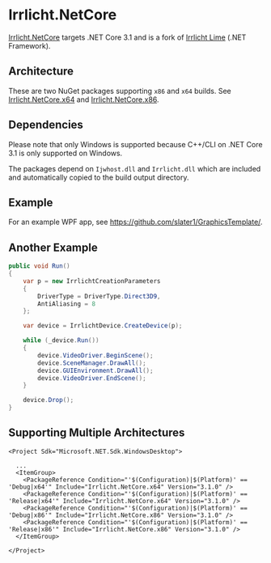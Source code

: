 # Irrlicht.NetCore

[Irrlicht.NetCore](https://github.com/slater1/Irrlicht.NetCore) targets .NET Core 3.1 and is a fork of [Irrlicht Lime](https://github.com/greenya/irrlichtlime) (.NET Framework).

## Architecture

These are two NuGet packages supporting `x86` and `x64` builds. See [Irrlicht.NetCore.x64](https://www.nuget.org/packages/Irrlicht.NetCore.x64) and [Irrlicht.NetCore.x86](https://www.nuget.org/packages/Irrlicht.NetCore.x86).

## Dependencies

Please note that only Windows is supported because C++/CLI on .NET Core 3.1 is only supported on Windows.

The packages depend on `Ijwhost.dll` and `Irrlicht.dll` which are included and automatically copied to the build output directory.

## Example 

For an example WPF app, see https://github.com/slater1/GraphicsTemplate/.

## Another Example

``` cs
public void Run()
{
    var p = new IrrlichtCreationParameters
    {
        DriverType = DriverType.Direct3D9,
        AntiAliasing = 8
    };

    var device = IrrlichtDevice.CreateDevice(p);

    while (_device.Run())
    {
        device.VideoDriver.BeginScene();
        device.SceneManager.DrawAll();
        device.GUIEnvironment.DrawAll();
        device.VideoDriver.EndScene();
    }

    device.Drop();
}

```

## Supporting Multiple Architectures

```
<Project Sdk="Microsoft.NET.Sdk.WindowsDesktop">

  ...
  <ItemGroup>
    <PackageReference Condition="'$(Configuration)|$(Platform)' == 'Debug|x64'" Include="Irrlicht.NetCore.x64" Version="3.1.0" />
    <PackageReference Condition="'$(Configuration)|$(Platform)' == 'Release|x64'" Include="Irrlicht.NetCore.x64" Version="3.1.0" />
    <PackageReference Condition="'$(Configuration)|$(Platform)' == 'Debug|x86'" Include="Irrlicht.NetCore.x86" Version="3.1.0" />
    <PackageReference Condition="'$(Configuration)|$(Platform)' == 'Release|x86'" Include="Irrlicht.NetCore.x86" Version="3.1.0" />
  </ItemGroup>

</Project>
```
